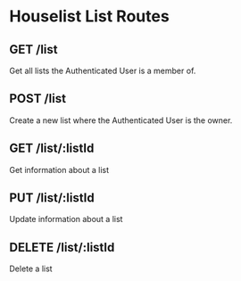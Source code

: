 # Houselist List Routes

## GET /list

Get all lists the Authenticated User is a member of.

## POST /list

Create a new list where the Authenticated User is the owner.

## GET /list/:listId

Get information about a list

## PUT /list/:listId

Update information about a list

## DELETE /list/:listId

Delete a list
